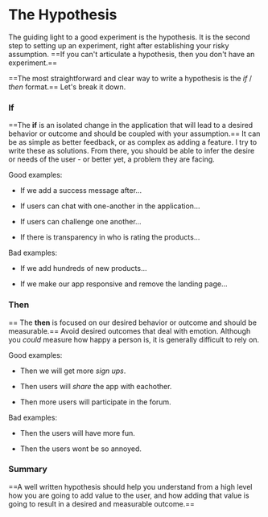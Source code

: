 # The Hypothesis

The guiding light to a good experiment is the hypothesis. It is the second
step to setting up an experiment, right after establishing your risky
assumption.  ==If you can't articulate a hypothesis, then you don't
have an experiment.==

==The most straightforward and clear way to write a hypothesis is the
_if_ / _then_ format.== Let's break it down.

### If

==The **if** is an isolated change in the application that will lead to
a desired behavior or outcome and should be coupled with your
assumption.==  It can be as simple as better feedback, or as complex as
adding a feature. I try to write these as solutions. From there, you should be
able to infer the desire or needs of the user - or better yet, a problem they
are facing.

Good examples:

* If we add a success message after...

* If users can chat with one-another in the application...

* If users can challenge one another...

* If there is transparency in who is rating the products...

Bad examples:

* If we add hundreds of new products...

* If we make our app responsive and remove the landing page...

### Then

== The **then** is focused on our desired behavior or outcome and
should be measurable.== Avoid desired outcomes that deal with
emotion. Although you _could_ measure how happy a person is, it is generally
difficult to rely on.

Good examples:

* Then we will get more _sign ups_.

* Then users will _share_ the app with eachother.

* Then more users will participate in the forum.

Bad examples:

* Then the users will have more fun.

* Then the users wont be so annoyed.

### Summary

==A well written hypothesis should help you understand from a high level how you
are going to add value to the user, and how adding that value is going to
result in a desired and measurable outcome.==
